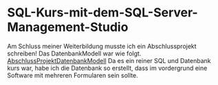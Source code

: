 # SQL-Kurs-mit-dem-SQL-Server-Management-Studio
Am Schluss meiner Weiterbildung musste ich ein Abschlussprojekt schreiben!
Das DatenbankModell war wie folgt.
[AbschlussProjektDatenbankModell](https://user-images.githubusercontent.com/81367204/179191581-b47576a8-8101-44c3-aafd-c357c72f5111.JPG)
Da es ein reiner SQL und Datenbank kurs war, habe ich die Datenbank so erstellt, dass im vordergrund eine Software mit mehreren Formularen sein sollte.
